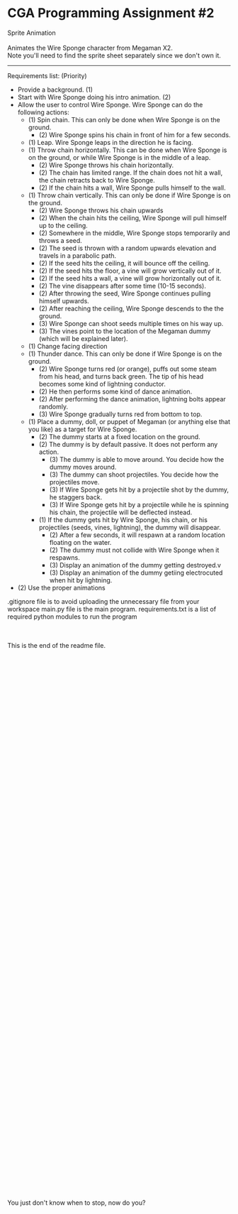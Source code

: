# CGA Programming Assignment #2
Sprite Animation<br><br>
Animates the Wire Sponge character from Megaman X2.<br>
Note you'll need to find the sprite sheet separately since we don't own it.<br>

<hr>
Requirements list: (Priority)
<ul>
<li> Provide a background. (1)
<li> Start with Wire Sponge doing his intro animation. (2)
<li> Allow the user to control Wire Sponge. Wire Sponge can do the following actions:
   <ul>
   <li>(1) Spin chain. This can only be done when Wire Sponge is on the ground.
      <ul>
      <li>(2) Wire Sponge spins his chain in front of him for a few seconds.
      </ul>
   <li>(1) Leap. Wire Sponge leaps in the direction he is facing. 
   <li>(1) Throw chain horizontally. This can be done when Wire Sponge is on the ground, or while Wire Sponge is in the middle of a leap.
      <ul>
      <li>(2) Wire Sponge throws his chain horizontally. 
      <li>(2) The chain has limited range. If the chain does not hit a wall, the chain retracts back to Wire Sponge.
      <li>(2) If the chain hits a wall, Wire Sponge pulls himself to the wall.
      </ul>
   <li>(1) Throw chain vertically. This can only be done if Wire Sponge is on the ground.
      <ul>
      <li>(2) Wire Sponge throws his chain upwards
      <li>(2) When the chain hits the ceiling, Wire Sponge will pull himself up to the ceiling.
      <li>(2) Somewhere in the middle, Wire Sponge stops temporarily and throws a seed.
      <li>(2) The seed is thrown with a random upwards elevation and travels in a parabolic path.
      <li>(2) If the seed hits the ceiling, it will bounce off the ceiling.
      <li>(2) If the seed hits the floor, a vine will grow vertically out of it.
      <li>(2) If the seed hits a wall, a vine will grow horizontally out of it.
      <li>(2) The vine disappears after some time (10-15 seconds).
      <li>(2) After throwing the seed, Wire Sponge continues pulling himself upwards.
      <li>(2) After reaching the ceiling, Wire Sponge descends to the the ground.
      <li>(3) Wire Sponge can shoot seeds multiple times on his way up.
      <li>(3) The vines point to the location of the Megaman dummy (which will be explained later).
      </ul>
   <li>(1) Change facing direction
   <li>(1) Thunder dance. This can only be done if Wire Sponge is on the ground.
      <ul>
      <li>(2) Wire Sponge turns red (or orange), puffs out some steam from his head, and turns back green. The tip of his head becomes some kind of lightning conductor.
      <li>(2) He then performs some kind of dance animation.
      <li>(2) After performing the dance animation, lightning bolts appear randomly.
      <li>(3) Wire Sponge gradually turns red from bottom to top.
      </ul>
   <li>(1) Place a dummy, doll, or puppet of Megaman (or anything else that you like) as a target for Wire Sponge. 
      <ul>
      <li>(2) The dummy starts at a fixed location on the ground. 
      <li>(2) The dummy is by default passive. It does not perform any action.
         <ul>
         <li>(3) The dummy is able to move around. You decide how the dummy moves around.
         <li>(3) The dummy can shoot projectiles. You decide how the projectiles move.
         <li>(3) If Wire Sponge gets hit by a projectile shot by the dummy, he staggers back.
         <li>(3) If Wire Sponge gets hit by a projectile while he is spinning his chain, the projectile will be deflected instead.
         </ul>
      <li>(1) If the dummy gets hit by Wire Sponge, his chain, or his projectiles (seeds, vines, lightning), the dummy will disappear.
         <ul>
         <li>(2) After a few seconds, it will respawn at a random location floating on the water.
         <li>(2) The dummy must not collide with Wire Sponge when it respawns.
         <li>(3) Display an animation of the dummy getting destroyed.v
         <li>(3) Display an animation of the dummy getiing electrocuted when hit by lightning.
         </ul>
      </ul>
   </ul>
<li>(2) Use the proper animations
</ul>
   
.gitignore file is to avoid uploading the unnecessary file from your workspace
 main.py file is the main program.
 requirements.txt is a list of required python modules to run the program
 
<br><br>This is the end of the readme file.

<br><br><br><br><br><br><br><br><br><br><br><br><br><br><br><br><br><br><br><br><br><br><br><br><br><br><br><br><br><br><br><br><br><br><br><br><br><br><br><br><br><br><br><br><br><br><br><br><br><br><br><br><br><br><br><br><br><br><br><br><br><br><br><br><br><br><br><br><br><br><br><br>You just don't know when to stop, now do you?
